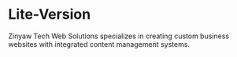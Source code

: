 # Lite-Version
Zinyaw Tech Web Solutions specializes in creating custom business websites with integrated content management systems.

